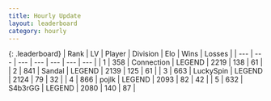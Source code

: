 ```yaml
---
title: Hourly Update
layout: leaderboard
category: hourly
---
```


{: .leaderboard}
| Rank | LV | Player | Division | Elo | Wins | Losses |
| --- | --- | --- | --- | --- | --- | --- |
| <span data-change="0">1</span> | 358 | <span title="ID: 539711">Connection</span> | LEGEND | <span data-change="0">2219</span> | <span data-change="0">138</span> | <span data-change="0">61</span> |
| <span data-change="0">2</span> | 841 | <span title="ID: 315148">Sandal</span> | LEGEND | <span data-change="0">2139</span> | <span data-change="0">125</span> | <span data-change="0">61</span> |
| <span data-change="0">3</span> | 663 | <span title="ID: 498412">LuckySpin</span> | LEGEND | <span data-change="17">2124</span> | <span data-change="2">79</span> | <span data-change="0">32</span> |
| <span data-change="1">4</span> | 866 | <span title="ID: 4783">pojlk</span> | LEGEND | <span data-change="6">2093</span> | <span data-change="1">82</span> | <span data-change="0">42</span> |
| <span data-change="-1">5</span> | 632 | <span title="ID: 166888">S4b3rGG</span> | LEGEND | <span data-change="-21">2080</span> | <span data-change="2">140</span> | <span data-change="3">87</span> |
